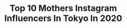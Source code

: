 ---
title: Top 10 Mothers Instagram Influencers In Tokyo In 2020
description: >-
  Find top mothers Instagram influencers in Tokyo in 2020. Most popular hashtags: #stayhome #mother #totheseahawaii #iphone.
platform: Instagram
profiles:
  - username: "1219asuka"
    fullname: >-
      𝐀𝐬𝐮𝐤𝐚 𝐒𝐞𝐫𝐢𝐳𝐚𝐰𝐚／芹澤明日香
    location: "Japan"
    followers: 51212
    engagement: 310
    commentsToLikes: 0.042200
    id: ck8tb4jiau8ob0j78s8fys0lq
    verified: false
    hashtags: "#madeinjapan, #sneakers, #samu, #1piu1uguale3"
  - username: "reikamarianna"
    fullname: >-
      𝑅𝑒𝒾𝓀𝒶 🐥
    location: "Japan"
    followers: 96977
    engagement: 437
    commentsToLikes: 0.016841
    id: ck5hia7xicg660i11dw587pue
    verified: false
    hashtags: "#orboot, #7cm, #mamagirl, #anelatokyo"
  - username: "c.m.mika"
    fullname: >-
      MIKA
    location: "Japan"
    followers: 62009
    engagement: 132
    commentsToLikes: 0.023637
    id: ck9wdeus2fc3b0j78zh30cs0q
    verified: false
    hashtags: "#mika2nail, #sweets, #lovemother, #pistachiocake"
  - username: "yuri_s_official"
    fullname: >-
      桜井有里
    location: "Japan"
    followers: 112815
    engagement: 176
    commentsToLikes: 0.007742
    id: ck15sqwueedkh0i19fdlly1os
    verified: false
    hashtags: "#media, #saba, #happybirthday, #1985"
  - username: "linaohashi"
    fullname: >-
      大橋リナ
    location: "Japan"
    followers: 111747
    engagement: 214
    commentsToLikes: 0.001357
    id: ck6tr5re7x3d20j71uvn4oky8
    verified: false
    hashtags: "#shiseidoginzatokyo, #sakura, #pr, #aryurvist"
  - username: "tsubasa_h0215"
    fullname: >-
      つーちゃん🌵🌞
    location: "Japan"
    followers: 40110
    engagement: 119
    commentsToLikes: 0.009810
    id: ck8sy2k4yjicz0j78c9zq12h8
    verified: false
    hashtags: "#setup, #goodmorning, #newhair, #bbq"
  - username: "xxkana513xx"
    fullname: >-
      ✷kana✷
    location: "Japan"
    followers: 56176
    engagement: 213
    commentsToLikes: 0.012627
    id: ck5ckyuejxw1k0i11yw4swa4n
    verified: false
    hashtags: "#iphone, #totheseahawaii, #seagreen, #jewelry"
  - username: "nicolaibergmann"
    fullname: >-
      Nicolai Bergmann
    location: "Japan"
    followers: 93055
    engagement: 506
    commentsToLikes: 0.008145
    id: ck55k0l4gy6p00i11teoyin6p
    verified: false
    hashtags: "#green, #flowers, #nicolaibergmannflowerbox, #sundayvibes"
  - username: "kana0210kana"
    fullname: >-
      ⚘ 𝗞𝗮𝗻𝗮 ⚮…
    location: "Japan"
    followers: 38438
    engagement: 493
    commentsToLikes: 0.001832
    id: ckap3ipsl35u30i78hxkvg9yj
    verified: false
    hashtags: "#bbq, #asca, #yummy, #delistagram"
  - username: "sasu_lyri"
    fullname: >-
      ＳＡＳＵ
    location: "Japan"
    followers: 8374
    engagement: 646
    commentsToLikes: 0.006638
    id: ck6u0zvujiqby0j715ubbmeb9
    verified: false
    hashtags: "#havinggreattimehere, #outsideandinside, #concrete, #stayfresh"
---